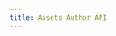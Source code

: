 ```yaml
---
title: Assets Author API
--- 
```


<RedoclyAPIBlock src='https://api.redocly.com/registry/bundle/adobe-developers/AEM-assets-author/stable/openapi.yaml?branch=prod' typography='fontFamily: `"Source Sans Pro", sans-serif`' />